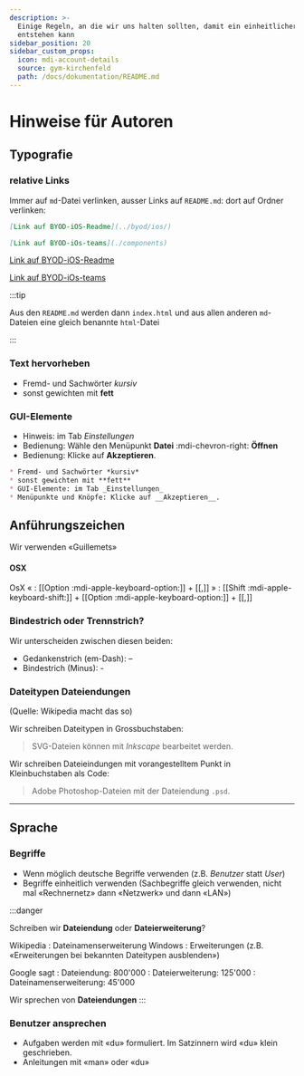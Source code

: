 ```yaml
---
description: >-
  Einige Regeln, an die wir uns halten sollten, damit ein einheitlicher Auftritt
  entstehen kann
sidebar_position: 20
sidebar_custom_props:
  icon: mdi-account-details
  source: gym-kirchenfeld
  path: /docs/dokumentation/README.md
---
```


# Hinweise für Autoren

## Typografie

### relative Links
Immer auf `md`-Datei verlinken, ausser Links auf `README.md`: dort auf Ordner verlinken:

``` md
[Link auf BYOD-iOS-Readme](../byod/ios/)

[Link auf BYOD-iOs-teams](./components)

```

<BrowserWindow>

[Link auf BYOD-iOS-Readme](../byod/ios/)

[Link auf BYOD-iOs-teams](./components)

</BrowserWindow>

:::tip

Aus den `README.md` werden dann `index.html` und aus allen anderen `md`-Dateien eine gleich benannte `html`-Datei

:::

### Text hervorheben

* Fremd- und Sachwörter *kursiv*
* sonst gewichten mit **fett**

### GUI-Elemente

* Hinweis: im Tab _Einstellungen_
* Bedienung: Wähle den Menüpunkt __Datei__ :mdi-chevron-right: __Öffnen__
* Bedienung: Klicke auf __Akzeptieren__.

``` markdown
* Fremd- und Sachwörter *kursiv*
* sonst gewichten mit **fett**
* GUI-Elemente: im Tab _Einstellungen_
* Menüpunkte und Knöpfe: Klicke auf __Akzeptieren__.
```

## Anführungszeichen
Wir verwenden «Guillemets»

#### OSX

OsX «
: [[Option :mdi-apple-keyboard-option:]] + [[,]]
»
: [[Shift :mdi-apple-keyboard-shift:]] + [[Option :mdi-apple-keyboard-option:]] + [[,]]

### Bindestrich oder Trennstrich?
Wir unterscheiden zwischen diesen beiden:

* Gedankenstrich (em-Dash): –
* Bindestrich (Minus): -

### Dateitypen Dateiendungen

(Quelle: Wikipedia macht das so)

Wir schreiben Dateitypen in Grossbuchstaben:

> SVG-Dateien können mit *Inkscape* bearbeitet werden.

Wir schreiben Dateieindungen mit vorangestelltem Punkt in Kleinbuchstaben als Code:

> Adobe Photoshop-Dateien mit der Dateiendung `.psd`.

---
## Sprache

### Begriffe

* Wenn möglich deutsche Begriffe verwenden (z.B. *Benutzer* statt *User*)
* Begriffe einheitlich verwenden (Sachbegriffe gleich verwenden, nicht mal «Rechnernetz» dann «Netzwerk» und dann «LAN»)

:::danger

Schreiben wir **Dateiendung** oder **Dateierweiterung**?

Wikipedia
: Dateinamenserweiterung
Windows
: Erweiterungen (z.B. «Erweiterungen bei bekannten Dateitypen ausblenden»)

Google sagt
: Dateiendung: 800'000 
: Dateierweiterung: 125'000
: Dateinamenserweiterung: 45'000



Wir sprechen von **Dateiendungen**
:::

### Benutzer ansprechen

* Aufgaben werden mit «du» formuliert. Im Satzinnern wird «du» klein geschrieben.
* Anleitungen mit «man» oder «du»
